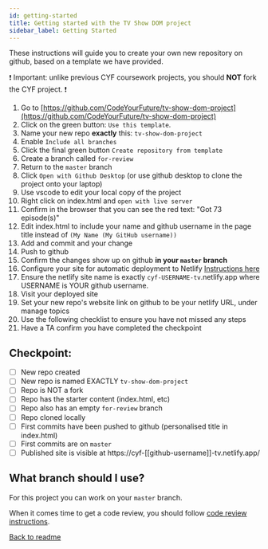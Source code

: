 ```yaml
---
id: getting-started
title: Getting started with the TV Show DOM project
sidebar_label: Getting Started
---
```


These instructions will guide you to create your own new repository on github, based on a template we have provided.

:exclamation:
Important: unlike previous CYF coursework projects, you should **NOT** fork the CYF project.
:exclamation:

1. Go to [https://github.com/CodeYourFuture/tv-show-dom-project](https://github.com/CodeYourFuture/tv-show-dom-project)
1. Click on the green button: `Use this template`.
1. Name your new repo **exactly** this: `tv-show-dom-project`
1. Enable `Include all branches`
1. Click the final green button `Create repository from template`
1. Create a branch called `for-review`
1. Return to the `master` branch
1. Click `Open with Github Desktop` (or use github desktop to clone the project onto your laptop)
1. Use vscode to edit your local copy of the project
1. Right click on index.html and `open with live server`
1. Confirm in the browser that you can see the red text: "Got 73 episode(s)"
1. Edit index.html to include your name and github username in the page title instead of `(My Name (My GitHub username))`
1. Add and commit and your change
1. Push to github
1. Confirm the changes show up on github **in your `master` branch**
1. Configure your site for automatic deployment to Netlify [Instructions here](../../guides/deployment-netlify/index.md)
1. Ensure the netlify site name is exactly `cyf-USERNAME-tv`.netlify.app where USERNAME is YOUR github username.
1. Visit your deployed site
1. Set your new repo's website link on github to be your netlify URL, under manage topics
1. Use the following checklist to ensure you have not missed any steps
1. Have a TA confirm you have completed the checkpoint

## Checkpoint:

- [ ] New repo created
- [ ] New repo is named EXACTLY `tv-show-dom-project`
- [ ] Repo is NOT a fork
- [ ] Repo has the starter content (index.html, etc)
- [ ] Repo also has an empty `for-review` branch
- [ ] Repo cloned locally
- [ ] First commits have been pushed to github (personalised title in index.html)
- [ ] First commits are on `master`
- [ ] Published site is visible at https://cyf-[[github-username]]-tv.netlify.app/

## What branch should I use?

For this project you can work on your `master` branch.

When it comes time to get a code review, you should follow [code review instructions](./code-review.md).

[Back to readme](./readme.md)
